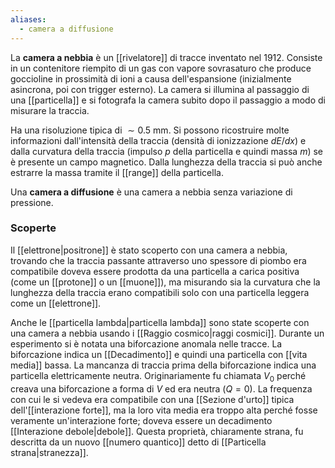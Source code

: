 ```yaml
---
aliases:
  - camera a diffusione
---
```

La **camera a nebbia** è un [[rivelatore]] di tracce inventato nel 1912. Consiste in un contenitore riempito di un gas con vapore sovrasaturo che produce goccioline in prossimità di ioni a causa dell'espansione (inizialmente asincrona, poi con trigger esterno). La camera si illumina al passaggio di una [[particella]] e si fotografa la camera subito dopo il passaggio a modo di misurare la traccia.

Ha una risoluzione tipica di $\sim0.5$ mm. Si possono ricostruire molte informazioni dall'intensità della traccia (densità di ionizzazione $dE/dx$) e dalla curvatura della traccia (impulso $p$ della particella e quindi massa $m$) se è presente un campo magnetico. Dalla lunghezza della traccia si può anche estrarre la massa tramite il [[range]] della particella.

Una **camera a diffusione** è una camera a nebbia senza variazione di pressione.
### Scoperte
Il [[elettrone|positrone]] è stato scoperto con una camera a nebbia, trovando che la traccia passante attraverso uno spessore di piombo era compatibile doveva essere prodotta da una particella a carica positiva (come un [[protone]] o un [[muone]]), ma misurando sia la curvatura che la lunghezza della traccia erano compatibili solo con una particella leggera come un [[elettrone]].

Anche le [[particella lambda|particella lambda]] sono state scoperte con una camera a nebbia usando i [[Raggio cosmico|raggi cosmici]]. Durante un esperimento si è notata una biforcazione anomala nelle tracce. La biforcazione indica un [[Decadimento]] e quindi una particella con [[vita media]] bassa. La mancanza di traccia prima della biforcazione indica una particella elettricamente neutra. Originariamente fu chiamata $V_{0}$ perché creava una biforcazione a forma di $V$ ed era neutra ($Q=0$). La frequenza con cui le si vedeva era compatibile con una [[Sezione d'urto]] tipica dell'[[interazione forte]], ma la loro vita media era troppo alta perché fosse veramente un'interazione forte; doveva essere un decadimento [[Interazione debole|debole]]. Questa proprietà, chiaramente strana, fu descritta da un nuovo [[numero quantico]] detto di [[Particella strana|stranezza]].
